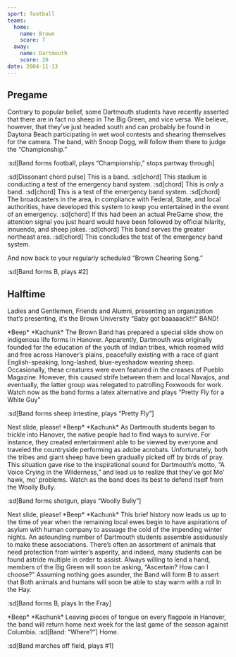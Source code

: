 ```yaml
---
sport: football
teams:
  home:
    name: Brown
    score: 7
  away:
    name: Dartmouth
    score: 20
date: 2004-11-13
---
```


## Pregame

Contrary to popular belief, some Dartmouth students have recently asserted that there are in fact no sheep in The Big Green, and vice versa. We believe, however, that they’ve just headed south and can probably be found in Daytona Beach participating in wet wool contests and shearing themselves for the camera. The band, with Snoop Dogg, will follow them there to judge the “Championship.”

:sd[Band forms football, plays “Championship,” stops partway through]

:sd[Dissonant chord pulse] This is a band. :sd[chord] This stadium is conducting a test of the emergency band system. :sd[chord] This is _only_ a band. :sd[chord] This is a test of the emergency band system. :sd[chord] The broadcasters in the area, in compliance with Federal, State, and local authorities, have developed this system to keep you entertained in the event of an emergency. :sd[chord] If this had been an actual PreGame show, the attention signal you just heard would have been followed by official hilarity, innuendo, and sheep jokes. :sd[chord] This band serves the greater northeast area. :sd[chord] This concludes the test of the emergency band system.

And now back to your regularly scheduled “Brown Cheering Song.”

:sd[Band forms B, plays #2]

## Halftime

Ladies and Gentlemen, Friends and Alumni, presenting an organization that’s presenting, it’s the Brown University “Baby got baaaaack!!!” BAND!

\*Beep\* \*Kachunk\* The Brown Band has prepared a special slide show on indigenous life forms in Hanover. Apparently, Dartmouth was originally founded for the education of the youth of Indian tribes, which roamed wild and free across Hanover’s plains, peacefully existing with a race of giant English-speaking, long-lashed, blue-eyeshadow wearing sheep. Occasionally, these creatures were even featured in the creases of Pueblo Magazine. However, this caused strife between them and local Navajos, and eventually, the latter group was relegated to patrolling Foxwoods for work. Watch now as the band forms a latex alternative and plays “Pretty Fly for a White Guy”

:sd[Band forms sheep intestine, plays “Pretty Fly”]

Next slide, please! \*Beep\* \*Kachunk\* As Dartmouth students began to trickle into Hanover, the native people had to find ways to survive. For instance, they created entertainment able to be viewed by everyone and traveled the countryside performing as adobe acrobats. Unfortunately, both the tribes and giant sheep have been gradually picked off by birds of pray. This situation gave rise to the inspirational sound for Dartmouth’s motto, “A Voice Crying in the Wilderness,” and lead us to realize that they’ve got Mo’ hawk, mo’ problems. Watch as the band does its best to defend itself from the Woolly Bully.

:sd[Band forms shotgun, plays “Woolly Bully”]

Next slide, please! \*Beep\* \*Kachunk\* This brief history now leads us up to the time of year when the remaining local ewes begin to have aspirations of asylum with human company to assuage the cold of the impending winter nights. An astounding number of Dartmouth students assemble assiduously to make these associations. There’s often an assortment of animals that need protection from winter’s asperity, and indeed, many students can be found astride multiple in order to assist. Always willing to lend a hand, members of the Big Green will soon be asking, “Ascertain? How can I choose?” Assuming nothing goes asunder, the Band will form B to assert that Both animals and humans will soon be able to stay warm with a roll In the Hay.

:sd[Band forms B, plays In the Fray]

\*Beep\* \*Kachunk\* Leaving pieces of tongue on every flagpole in Hanover, the band will return home next week for the last game of the season against Columbia. :sd[Band: “Where?”] Home.

:sd[Band marches off field, plays #1]
